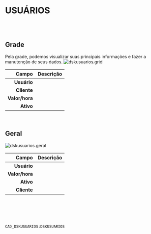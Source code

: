 # USUÁRIOS
<br>
<br>

## Grade
Pela grade, podemos visualizar suas principais informações e fazer a manutenção de seus dados.
![dskusuarios.grid](https://raw.githubusercontent.com/netforcews/docs-erp/master/geral/imagens/dskusuarios.grid.png)

Campo | Descrição
--:|---
**Usuário** | 
**Cliente** | 
**Valor/hora** | 
**Ativo** | 
<br>

## Geral
![dskusuarios.geral](https://raw.githubusercontent.com/netforcews/docs-erp/master/geral/imagens/dskusuarios.geral.png)

Campo | Descrição
--:|---
**Usuário** | 
**Valor/hora** | 
**Ativo** | 
**Cliente** | 
<br>
<br>
<br>
<br>

```CAD_DSKUSUARIOS:DSKUSUARIOS```
